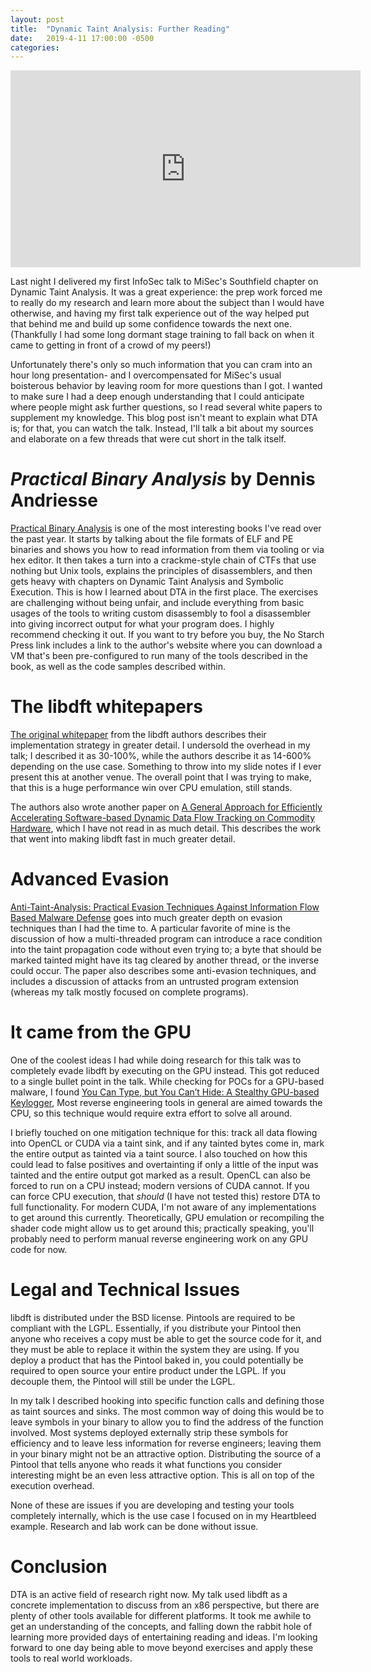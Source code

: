 ```yaml
---
layout: post
title:  "Dynamic Taint Analysis: Further Reading"
date:   2019-4-11 17:00:00 -0500
categories: 
---
```


<iframe width="560" height="315" src="https://www.youtube.com/embed/ERJnLYn7M5I" frameborder="0" allow="accelerometer; autoplay; encrypted-media; gyroscope; picture-in-picture" allowfullscreen></iframe>

Last night I delivered my first InfoSec talk to MiSec's Southfield chapter on Dynamic Taint Analysis. It was a great experience:
the prep work forced me to really do my research and learn more about the subject than I would have otherwise, and having my first
talk experience out of the way helped put that behind me and build up some confidence towards the next one. (Thankfully I had some long
dormant stage training to fall back on when it came to getting in front of a crowd of my peers!)

Unfortunately there's only so much information that you can cram into an hour long presentation- and I overcompensated for MiSec's
usual boisterous behavior by leaving room for more questions than I got. I wanted to make sure I had a deep enough understanding that I could
anticipate where people might ask further questions, so I read several white papers to supplement my knowledge. This blog post isn't meant to
explain what DTA is; for that, you can watch the talk. Instead, I'll talk a bit about my sources and elaborate on a few threads that were cut
short in the talk itself.

# _Practical Binary Analysis_ by Dennis Andriesse

[Practical Binary Analysis](https://nostarch.com/binaryanalysis) is one of the most interesting books I've read over the past year. It starts
by talking about the file formats of ELF and PE binaries and shows you how to read information from them via tooling or via hex editor.
It then takes a turn into a crackme-style chain of CTFs that use nothing but Unix tools, explains the principles of disassemblers, and then
gets heavy with chapters on Dynamic Taint Analysis and Symbolic Execution. This is how I learned about DTA in the first place. The exercises
are challenging without being unfair, and include everything from basic usages of the tools to writing custom disassembly to fool a disassembler
into giving incorrect output for what your program does. I highly recommend checking it out. If you want to try before you buy, the No Starch Press
link includes a link to the author's website where you can download a VM that's been pre-configured to run many of the tools described in the book,
as well as the code samples described within.

# The libdft whitepapers

[The original whitepaper](https://www.cs.columbia.edu/~vpk/research/libdft/) from the libdft authors describes their implementation strategy in greater
detail. I undersold the overhead in my talk; I described it as 30-100%, while the authors describe it as 14-600% depending on the use case. Something
to throw into my slide notes if I ever present this at another venue. The overall point that I was trying to make, that this is a huge performance
win over CPU emulation, still stands.

The authors also wrote another paper on [A General Approach for Efficiently Accelerating Software-based Dynamic Data Flow Tracking on Commodity Hardware](http://nsl.cs.columbia.edu/papers/2012/tfa.ndss12.pdf), which I have not read in as much detail. This describes the work that went into making libdft
fast in much greater detail.

# Advanced Evasion

[Anti-Taint-Analysis: Practical Evasion Techniques Against Information Flow Based Malware Defense](https://pdfs.semanticscholar.org/686a/cf7b87f2a0297fc2e0fd86755c0ebc3f7c17.pdf) goes into much greater depth on evasion techniques
than I had the time to. A particular favorite of mine is the discussion of how a multi-threaded program can introduce a race condition into
the taint propagation code without even trying to; a byte that should be marked tainted might have its tag cleared by another thread, or
the inverse could occur. The paper also describes some anti-evasion techniques, and includes a discussion of attacks from an untrusted program
extension (whereas my talk mostly focused on complete programs).

# It came from the GPU

One of the coolest ideas I had while doing research for this talk was to completely evade libdft by executing on the GPU instead.
This got reduced to a single bullet point in the talk. While checking for POCs for a GPU-based malware, I found
[You Can Type, but You Can’t Hide: A Stealthy GPU-based Keylogger](http://www.cs.columbia.edu/~mikepo/papers/gpukeylogger.eurosec13.pdf), 
Most reverse engineering tools in general are aimed towards the CPU, so this technique would require extra effort to solve all around.

I briefly touched on one mitigation technique for this: track all data flowing into OpenCL or CUDA via a taint sink, and if any tainted bytes come in, mark the entire output as tainted via a taint source. I also touched on how this could lead to false positives and overtainting if only a little of the input was tainted
and the entire output got marked as a result. OpenCL can also be forced to run on a CPU instead; modern versions of CUDA cannot. If you can force CPU
execution, that _should_ (I have not tested this) restore DTA to full functionality. For modern CUDA, I'm not aware of any implementations to get
around this currently. Theoretically, GPU emulation or recompiling the shader code might allow us to get around this; practically speaking, you'll
probably need to perform manual reverse engineering work on any GPU code for now.

# Legal and Technical Issues

libdft is distributed under the BSD license. Pintools are required to be compliant with the LGPL. Essentially, if you distribute your Pintool then
anyone who receives a copy must be able to get the source code for it, and they must be able to replace it within the system they are using. If you
deploy a product that has the Pintool baked in, you could potentially be required to open source your entire product under the LGPL. If you decouple them,
the Pintool will still be under the LGPL.

In my talk I described hooking into specific function calls and defining those as taint sources and sinks. The most common way of doing this would be to
leave symbols in your binary to allow you to find the address of the function involved. Most systems deployed externally strip these symbols for efficiency
and to leave less information for reverse engineers; leaving them in your binary might not be an attractive option. Distributing the source of a Pintool
that tells anyone who reads it what functions you consider interesting might be an even less attractive option. This is all on top of the execution overhead.

None of these are issues if you are developing and testing your tools completely internally, which is the use case I focused on in my Heartbleed example.
Research and lab work can be done without issue.

# Conclusion

DTA is an active field of research right now. My talk used libdft as a concrete implementation to discuss from an x86 perspective, but there are plenty
of other tools available for different platforms. It took me awhile to get an understanding of the concepts, and falling down the rabbit hole of learning
more provided days of entertaining reading and ideas. I'm looking forward to one day being able to move beyond exercises and apply these tools to
real world workloads.